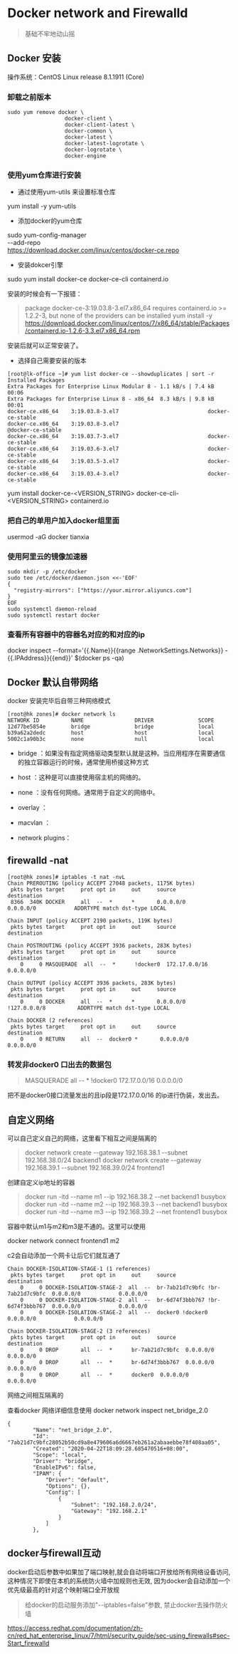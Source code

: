 # Docker network and Firewalld

>基础不牢地动山摇


## Docker 安装

操作系统：CentOS Linux release 8.1.1911 (Core)

### 卸载之前版本

```uninstall
sudo yum remove docker \
                  docker-client \
                  docker-client-latest \
                  docker-common \
                  docker-latest \
                  docker-latest-logrotate \
                  docker-logrotate \
                  docker-engine
```

### 使用yum仓库进行安装

- 通过使用yum-utils 来设置标准仓库

yum install -y yum-utils

- 添加docker的yum仓库

sudo yum-config-manager \
    --add-repo \
    https://download.docker.com/linux/centos/docker-ce.repo

- 安装dokcer引擎

sudo yum install docker-ce docker-ce-cli containerd.io

安装的时候会有一下报错：
> package docker-ce-3:19.03.8-3.el7.x86_64 requires containerd.io >= 1.2.2-3, but none of the providers can be installed
yum install -y https://download.docker.com/linux/centos/7/x86_64/stable/Packages/containerd.io-1.2.6-3.3.el7.x86_64.rpm

安装后就可以正常安装了。

- 选择自己需要安装的版本

```docker
[root@lk-office ~]# yum list docker-ce --showduplicates | sort -r
Installed Packages
Extra Packages for Enterprise Linux Modular 8 - 1.1 kB/s | 7.4 kB     00:06
Extra Packages for Enterprise Linux 8 - x86_64  8.3 kB/s | 9.8 kB     00:01
docker-ce.x86_64    3:19.03.8-3.el7                            docker-ce-stable
docker-ce.x86_64    3:19.03.8-3.el7                            @docker-ce-stable
docker-ce.x86_64    3:19.03.7-3.el7                            docker-ce-stable
docker-ce.x86_64    3:19.03.6-3.el7                            docker-ce-stable
docker-ce.x86_64    3:19.03.5-3.el7                            docker-ce-stable
docker-ce.x86_64    3:19.03.4-3.el7                            docker-ce-stable
```

yum install docker-ce-<VERSION_STRING> docker-ce-cli-<VERSION_STRING> containerd.io

### 把自己的单用户加入docker组里面

usermod -aG docker tianxia


### 使用阿里云的镜像加速器

```jiasu
sudo mkdir -p /etc/docker
sudo tee /etc/docker/daemon.json <<-'EOF'
{
  "registry-mirrors": ["https://your.mirror.aliyuncs.com"]
}
EOF
sudo systemctl daemon-reload
sudo systemctl restart docker

```

### 查看所有容器中的容器名对应的和对应的ip

docker inspect --format='{{.Name}}{{range .NetworkSettings.Networks}} - {{.IPAddress}}{{end}}' $(docker ps -qa)


## Docker 默认自带网络

docker 安装完毕后自带三种网络模式

```network
[root@hk zones]# docker network ls
NETWORK ID          NAME                DRIVER              SCOPE
12d77be5854e        bridge              bridge              local
b39a62a2dedc        host                host                local
5002c1a90b3c        none                null                local
```

- bridge ：如果没有指定网络驱动类型默认就是这种。当应用程序在需要通信的独立容器运行的时候，通常使用桥接这种方式
- host ：这种是可以直接使用宿主机的网络的。
- none ：没有任何网络。通常用于自定义的网络中。

- overlay ：
- macvlan ：
- network plugins：

## firewalld -nat

```firewalld
[root@hk zones]# iptables -t nat -nvL
Chain PREROUTING (policy ACCEPT 27048 packets, 1175K bytes)
 pkts bytes target     prot opt in     out     source               destination
 8366  340K DOCKER     all  --  *      *       0.0.0.0/0            0.0.0.0/0            ADDRTYPE match dst-type LOCAL

Chain INPUT (policy ACCEPT 2190 packets, 119K bytes)
 pkts bytes target     prot opt in     out     source               destination

Chain POSTROUTING (policy ACCEPT 3936 packets, 283K bytes)
 pkts bytes target     prot opt in     out     source               destination
    0     0 MASQUERADE  all  --  *      !docker0  172.17.0.0/16        0.0.0.0/0

Chain OUTPUT (policy ACCEPT 3936 packets, 283K bytes)
 pkts bytes target     prot opt in     out     source               destination
    0     0 DOCKER     all  --  *      *       0.0.0.0/0           !127.0.0.0/8          ADDRTYPE match dst-type LOCAL

Chain DOCKER (2 references)
 pkts bytes target     prot opt in     out     source               destination
    0     0 RETURN     all  --  docker0 *       0.0.0.0/0            0.0.0.0/0
```

### 转发非docker0 口出去的数据包

>MASQUERADE  all  --  *      !docker0  172.17.0.0/16        0.0.0.0/0 

把不是docker0接口流量发出的且ip段是172.17.0.0/16 的ip进行伪装，发出去。

## 自定义网络

可以自己定义自己的网络，这里看下相互之间是隔离的


>docker network create   --gateway 192.168.38.1 --subnet 192.168.38.0/24 backend1
>docker network create   --gateway 192.168.39.1 --subnet 192.168.39.0/24 frontend1

创建自定义ip地址的容器

>docker run -itd --name m1 --ip 192.168.38.2 --net backend1 busybox
>docker run -itd --name m2 --ip 192.168.39.3 --net backend1 busybox
>docker run -itd --name m3 --ip 192.168.39.2 --net frontend1 busybox

容器中默认m1与m2和m3是不通的。这里可以使用

docker network connect frontend1 m2

c2会自动添加一个网卡让后它们就互通了



```firwall
Chain DOCKER-ISOLATION-STAGE-1 (1 references)
 pkts bytes target     prot opt in     out     source               destination
    0     0 DOCKER-ISOLATION-STAGE-2  all  --  br-7ab21d7c9bfc !br-7ab21d7c9bfc  0.0.0.0/0            0.0.0.0/0
    0     0 DOCKER-ISOLATION-STAGE-2  all  --  br-6d74f3bbb767 !br-6d74f3bbb767  0.0.0.0/0            0.0.0.0/0
    0     0 DOCKER-ISOLATION-STAGE-2  all  --  docker0 !docker0  0.0.0.0/0            0.0.0.0/0

Chain DOCKER-ISOLATION-STAGE-2 (3 references)
 pkts bytes target     prot opt in     out     source               destination
    0     0 DROP       all  --  *      br-7ab21d7c9bfc  0.0.0.0/0            0.0.0.0/0
    0     0 DROP       all  --  *      br-6d74f3bbb767  0.0.0.0/0            0.0.0.0/0
    0     0 DROP       all  --  *      docker0  0.0.0.0/0            0.0.0.0/0
```

网络之间相互隔离的


查看docker 网络详细信息使用 
docker network inspect net_bridge_2.0

```net
{
        "Name": "net_bridge_2.0",
        "Id": "7ab21d7c9bfc28052b50cd9a8e479606a6d6667eb261a2abaaebbe78f408aa05",
        "Created": "2020-04-22T18:09:28.685470516+08:00",
        "Scope": "local",
        "Driver": "bridge",
        "EnableIPv6": false,
        "IPAM": {
            "Driver": "default",
            "Options": {},
            "Config": [
                {
                    "Subnet": "192.168.2.0/24",
                    "Gateway": "192.168.2.1"
                }
            ]
        },
```

## docker与firewall互动

docker启动后参数中如果加了端口映射,就会自动将端口开放给所有网络设备访问,这种情况下即使在本机的系统防火墙中加规则也无效, 因为docker会自动添加一个优先级最高的针对这个映射端口全开放规

>给docker的启动服务添加"--iptables=false"参数, 禁止docker去操作防火墙




https://access.redhat.com/documentation/zh-cn/red_hat_enterprise_linux/7/html/security_guide/sec-using_firewalls#sec-Start_firewalld
